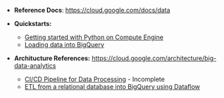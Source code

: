 - **Reference Docs**: https://cloud.google.com/docs/data

- **Quickstarts:**
  - [Getting started with Python on Compute Engine](https://github.com/Ajit1279/GCP_Learning/tree/main/Compute_VMs/20240407_Python) 
  - [Loading data into BigQuery](https://github.com/Ajit1279/GCP_Learning/tree/main/20240316_BigDataAnalytics/20240325_BQ_DataLoad)  

- **Architucture References:** https://cloud.google.com/architecture/big-data-analytics
  - [CI/CD Pipeline for Data Processing](https://github.com/Ajit1279/GCP_Learning/tree/main/20240316_BigDataAnalytics/20240317_CICD_DataProcessing) - Incomplete
  - [ETL from a relational database into BigQuery using Dataflow](https://github.com/Ajit1279/GCP_Learning/tree/main/20240316_BigDataAnalytics/20240318_ETL_intoBigquery_usingDataFlow) 
